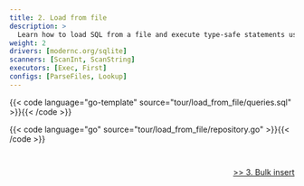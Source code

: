 ```yaml
---
title: 2. Load from file
description: >
  Learn how to load SQL from a file and execute type-safe statements using sqlt.
weight: 2
drivers: [modernc.org/sqlite]
scanners: [ScanInt, ScanString]
executors: [Exec, First]
configs: [ParseFiles, Lookup]
---
```



{{< code language="go-template" source="tour/load_from_file/queries.sql" >}}{{< /code >}}  

{{< code language="go" source="tour/load_from_file/repository.go" >}}{{< /code >}}

<div style="padding-top: 2em; text-align: right"><a href="/sqlt-docs/tour/3_bulk_insert/">>> 3. Bulk insert</a></div>